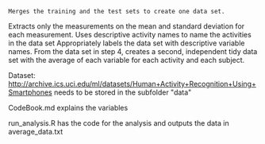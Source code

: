     Merges the training and the test sets to create one data set.
Extracts only the measurements on the mean and standard deviation for each measurement. 
Uses descriptive activity names to name the activities in the data set
Appropriately labels the data set with descriptive variable names. 
From the data set in step 4, creates a second, independent tidy data set with the average of each variable for each activity and each subject.


Dataset: http://archive.ics.uci.edu/ml/datasets/Human+Activity+Recognition+Using+Smartphones needs to be stored in the subfolder "data"

CodeBook.md explains the variables

run_analysis.R has the code for the analysis and outputs the data in average_data.txt
